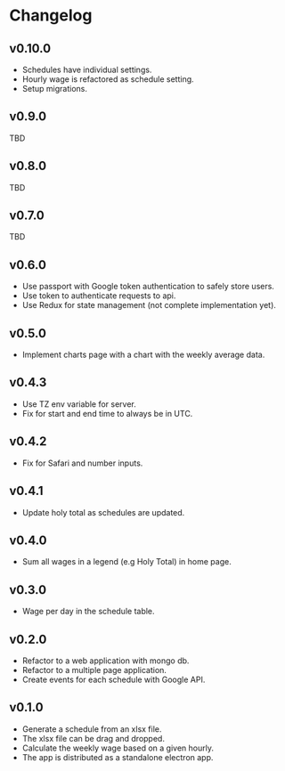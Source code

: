 # Changelog

## v0.10.0

- Schedules have individual settings.
- Hourly wage is refactored as schedule setting.
- Setup migrations.

## v0.9.0

TBD

## v0.8.0

TBD

## v0.7.0

TBD

## v0.6.0

- Use passport with Google token authentication to safely store users.
- Use token to authenticate requests to api.
- Use Redux for state management (not complete implementation yet).

## v0.5.0

- Implement charts page with a chart with the weekly average data.

## v0.4.3

- Use TZ env variable for server.
- Fix for start and end time to always be in UTC.

## v0.4.2

- Fix for Safari and number inputs.

## v0.4.1

- Update holy total as schedules are updated.

## v0.4.0

- Sum all wages in a legend (e.g Holy Total) in home page.

## v0.3.0

- Wage per day in the schedule table.

## v0.2.0

- Refactor to a web application with mongo db.
- Refactor to a multiple page application.
- Create events for each schedule with Google API.

## v0.1.0

- Generate a schedule from an xlsx file.
- The xlsx file can be drag and dropped.
- Calculate the weekly wage based on a given hourly.
- The app is distributed as a standalone electron app.
